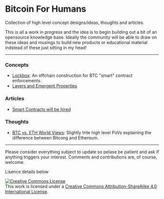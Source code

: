 # Bitcoin For Humans

Collection of high level concept designs/ideas, thoughts and articles.  

This is all a work in progress and the idea is to begin building out a bit of an opensource knowledge base.  Ideally the community will be able to draw on these ideas and musings to build new products or educational material indstead of these just sitting in my head!

---

### Concepts

* [Lockbox](lockbox/Lockbox.md): An offchain construction for BTC "smart" contract enforcements.
* [Layers and Emergent Properties](bitcoincake.md)

### Articles

* [Smart Contracts will be hired](HireSmartContracts.md)

### Thoughts

* [BTC vs. ETH World Views](worldview.md): Slightly trite high level PoVs explaining the difference between Bitcong and Ethereum.

---

Please consider everything subject to update so pelase be patient and ask if anything triggers your interest. Comments and contributions are, of course, welcome.

Lisence details below

<a rel="license" href="http://creativecommons.org/licenses/by-sa/4.0/"><img alt="Creative Commons License" style="border-width:0" src="https://i.creativecommons.org/l/by-sa/4.0/88x31.png" /></a><br />This work is licensed under a <a rel="license" href="http://creativecommons.org/licenses/by-sa/4.0/">Creative Commons Attribution-ShareAlike 4.0 International License</a>.
